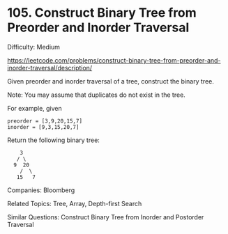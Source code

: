 # 105. Construct Binary Tree from Preorder and Inorder Traversal

Difficulty: Medium

https://leetcode.com/problems/construct-binary-tree-from-preorder-and-inorder-traversal/description/

Given preorder and inorder traversal of a tree, construct the binary tree.

Note:
You may assume that duplicates do not exist in the tree.

For example, given
```
preorder = [3,9,20,15,7]
inorder = [9,3,15,20,7]
```
Return the following binary tree:
```
    3
   / \
  9  20
    /  \
   15   7
```

Companies: Bloomberg

Related Topics: Tree, Array, Depth-first Search

Similar Questions: Construct Binary Tree from Inorder and Postorder Traversal
